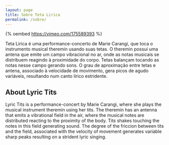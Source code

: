 ```yaml
---
layout: page
title: Sobre Teta Lirica
permalink: /sobre/
---
```


{% oembed https://vimeo.com/175589393 %}

Teta Lirica é uma performance-concerto de Marie Carangi, que toca o instrumento
musical theremin usando suas tetas. O theremin possui uma antena que emite um
campo vibracional no ar, onde as notas musicais se distribuem reagindo à
proximidade do corpo. Tetas balançam tocando as notas nesse campo gerando sons.
O grau de aproximação entre tetas e antena, associado à velocidade de
movimento, gera picos de agudo variáveis, resultando num canto lírico
estridente.


About Lyric Tits
----------------

Lyric Tits is a performance-concert by Marie Carangi, where she plays the
musical instrument theremin using her tits. The theremin has an antenna that
emits a vibrational field in the air, where the musical notes are distributed
reacting to the proximity of the body. Tits shakes touching the notes in this
field generating sound. The degree of the friccion between tits and the field,
associated with the velocity of movement generates variable sharp peaks
resulting on a strident lyric singing.

